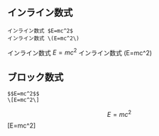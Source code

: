 ## インライン数式

```
インライン数式 $E=mc^2$
インライン数式 \(E=mc^2\)
```

インライン数式 $E=mc^2$
インライン数式 \(E=mc^2\)

## ブロック数式

```
$$E=mc^2$$
\[E=mc^2\]
```

$$E=mc^2$$
\[E=mc^2\]


<script type="text/x-mathjax-config">
    MathJax.Hub.Config({
        tex2jax: {
          inlineMath: [['$','$'], ['\\(','\\)']],
          displayMath: [['$$','$$'], ['\\[','\\]']]
        }
    });
</script>
<script type="text/javascript" async src="https://cdnjs.cloudflare.com/ajax/libs/mathjax/2.7.2/MathJax.js?config=TeX-MML-AM_CHTML"></script>
